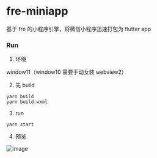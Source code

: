 # fre-miniapp

基于 fre 的小程序引擎，将微信小程序迅速打包为 flutter app

### Run

1. 环境

window11（window10 需要手动女装 webview2）

2. 先 build

```shell
yarn build
yarn build:wxml
```
3. run

```shell
yarn start
```
4. 预览

![image](https://user-images.githubusercontent.com/12951461/169762097-f1724907-6353-4b64-81f0-f0f39d9283f9.png)
